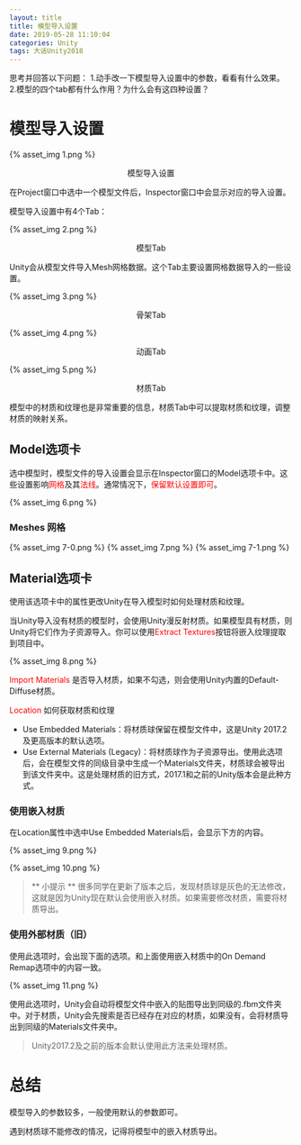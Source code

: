 ```yaml
---
layout: title
title: 模型导入设置
date: 2019-05-28 11:10:04
categories: Unity
tags: 大话Unity2018
---
```

思考并回答以下问题：
1.动手改一下模型导入设置中的参数，看看有什么效果。
2.模型的四个tab都有什么作用？为什么会有这四种设置？

<!--more-->

# 模型导入设置

{% asset_img 1.png %}
<center>模型导入设置</center>

在Project窗口中选中一个模型文件后，Inspector窗口中会显示对应的导入设置。

模型导入设置中有4个Tab：

{% asset_img 2.png %}
<center>模型Tab</center>

Unity会从模型文件导入Mesh网格数据。这个Tab主要设置网格数据导入的一些设置。

{% asset_img 3.png %}
<center>骨架Tab</center>

{% asset_img 4.png %}
<center>动画Tab</center>

{% asset_img 5.png %}
<center>材质Tab</center>

模型中的材质和纹理也是非常重要的信息，材质Tab中可以提取材质和纹理，调整材质的映射关系。

## Model选项卡

选中模型时，模型文件的导入设置会显示在Inspector窗口的Model选项卡中。这些设置影响<span style="color:red">网格</span>及其<span style="color:red">法线</span>。通常情况下，<span style="color:red">保留默认设置即可</span>。

{% asset_img 6.png %}


### Meshes 网格

{% asset_img 7-0.png %}
{% asset_img 7.png %}
{% asset_img 7-1.png %}

## Material选项卡

使用该选项卡中的属性更改Unity在导入模型时如何处理材质和纹理。

当Unity导入没有材质的模型时，会使用Unity漫反射材质。如果模型具有材质，则Unity将它们作为子资源导入。你可以使用<span style="color:red">Extract Textures</span>按钮将嵌入纹理提取到项目中。

{% asset_img 8.png %}

<span style="color:red">Import Materials</span> 是否导入材质，如果不勾选，则会使用Unity内置的Default-Diffuse材质。

<span style="color:red">Location</span> 如何获取材质和纹理
* Use Embedded Materials：将材质球保留在模型文件中，这是Unity 2017.2及更高版本的默认选项。
* Use External Materials (Legacy)：将材质球作为子资源导出。使用此选项后，会在模型文件的同级目录中生成一个Materials文件夹，材质球会被导出到该文件夹中。这是处理材质的旧方式，2017.1和之前的Unity版本会是此种方式。

### 使用嵌入材质

在Location属性中选中Use Embedded Materials后，会显示下方的内容。

{% asset_img 9.png %}

{% asset_img 10.png %}

> ** 小提示 **
很多同学在更新了版本之后，发现材质球是灰色的无法修改，这就是因为Unity现在默认会使用嵌入材质。如果需要修改材质，需要将材质导出。

### 使用外部材质（旧）

使用此选项时，会出现下面的选项。和上面使用嵌入材质中的On Demand Remap选项中的内容一致。

{% asset_img 11.png %}

使用此选项时，Unity会自动将模型文件中嵌入的贴图导出到同级的.fbm文件夹中。对于材质，Unity会先搜索是否已经存在对应的材质，如果没有，会将材质导出到同级的Materials文件夹中。

> Unity2017.2及之前的版本会默认使用此方法来处理材质。

# 总结

模型导入的参数较多，一般使用默认的参数即可。

遇到材质球不能修改的情况，记得将模型中的嵌入材质导出。